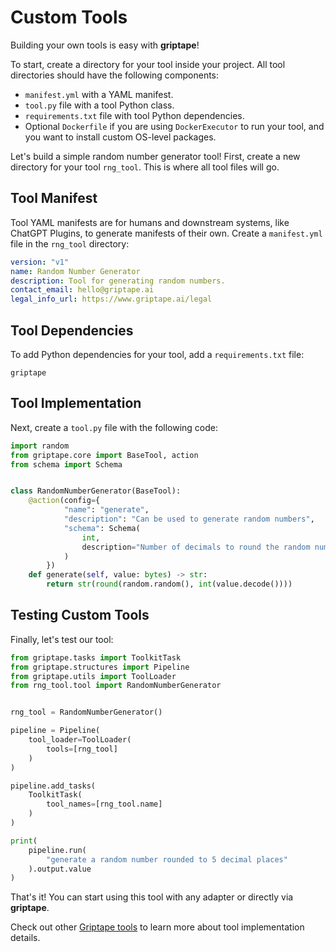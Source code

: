 # Custom Tools

Building your own tools is easy with **griptape**!

To start, create a directory for your tool inside your project. All tool directories should have the following components:

- `manifest.yml` with a YAML manifest.
- `tool.py` file with a tool Python class.
- `requirements.txt` file with tool Python dependencies.
- Optional `Dockerfile` if you are using `DockerExecutor` to run your tool, and you want to install custom OS-level packages.

Let's build a simple random number generator tool! First, create a new directory for your tool `rng_tool`. This is where all tool files will go.

## Tool Manifest

Tool YAML manifests are for humans and downstream systems, like ChatGPT Plugins, to generate manifests of their own. Create a `manifest.yml` file in the `rng_tool` directory:

```yaml
version: "v1"
name: Random Number Generator
description: Tool for generating random numbers.
contact_email: hello@griptape.ai
legal_info_url: https://www.griptape.ai/legal
```

## Tool Dependencies

To add Python dependencies for your tool, add a `requirements.txt` file:

```
griptape
```

## Tool Implementation

Next, create a `tool.py` file with the following code:

```python
import random
from griptape.core import BaseTool, action
from schema import Schema


class RandomNumberGenerator(BaseTool):
    @action(config={
            "name": "generate",
            "description": "Can be used to generate random numbers",
            "schema": Schema(
                int,
                description="Number of decimals to round the random number to"
            )
        })
    def generate(self, value: bytes) -> str:
        return str(round(random.random(), int(value.decode())))
```

## Testing Custom Tools

Finally, let's test our tool:

```python
from griptape.tasks import ToolkitTask
from griptape.structures import Pipeline
from griptape.utils import ToolLoader
from rng_tool.tool import RandomNumberGenerator


rng_tool = RandomNumberGenerator()

pipeline = Pipeline(
    tool_loader=ToolLoader(
        tools=[rng_tool]
    )
)

pipeline.add_tasks(
    ToolkitTask(
        tool_names=[rng_tool.name]
    )
)

print(
    pipeline.run(
        "generate a random number rounded to 5 decimal places"
    ).output.value
)

```

That's it! You can start using this tool with any adapter or directly via **griptape**.

Check out other [Griptape tools](https://github.com/griptape-ai/griptape-tools/tree/main/griptape/tools) to learn more about tool implementation details.